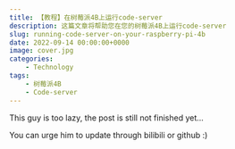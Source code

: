 ```yaml
---
title: 【教程】在树莓派4B上运行code-server
description: 这篇文章将帮助您在您的树莓派4B上运行code-server
slug: running-code-server-on-your-raspberry-pi-4b
date: 2022-09-14 00:00:00+0000
image: cover.jpg
categories:
    - Technology
tags:
    - 树莓派4B
    - Code-server
---
```


This guy is too lazy, the post is still not finished yet...

You can urge him to update through bilibili or github :)
